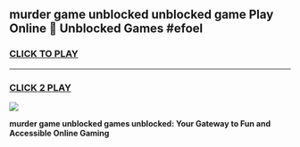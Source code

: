 
## murder game unblocked unblocked game Play Online 👋 Unblocked Games #efoel
<h3>
<a href="https://premium.freeplayer.one?title=murder_game_unblocked&ref=21F">CLICK TO PLAY</a></h3>
<hr>

<h3>
<a href="https://premium.freeplayer.one?title=murder_game_unblocked&ref=21F">CLICK 2 PLAY</a>
  
</h3>

<a href="https://premium.freeplayer.one?title=murder_game_unblocked&ref=21F/"><img src="https://clearcache.store/games.png"></a>


**murder game unblocked games unblocked: Your Gateway to Fun and Accessible Online Gaming**

